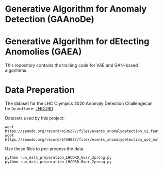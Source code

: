 # Generative Algorithm for Anomaly Detection (GAAnoDe)
# Generative Algorithm for dEtecting Anomolies (GAEA)

This repository contains the training code for VAE and GAN-based algorithms.

# Data Preperation 

The dataset for the LHC Olympics 2020 Anomaly Detection Challengecan be found here:
[LHCORD](https://zenodo.org/record/4536377#.ZB3ity-B1QI)

Datasets used by this project:
```
wget https://zenodo.org/record/4536377/files/events_anomalydetection_v2.features.h5
wget https://zenodo.org/record/5759087/files/events_anomalydetection_qcd_extra_inneronly_features.h5
```
Use these files to pre-prcoess the data
```
python run_data_preparation_LHCORD_6var_3prong.py
python run_data_preparation_LHCORD_6var_2prong.py
```
